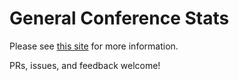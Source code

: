 # General Conference Stats

Please see [this site](https://cgood92.github.io/general-conference-stats) for more information.

PRs, issues, and feedback welcome!